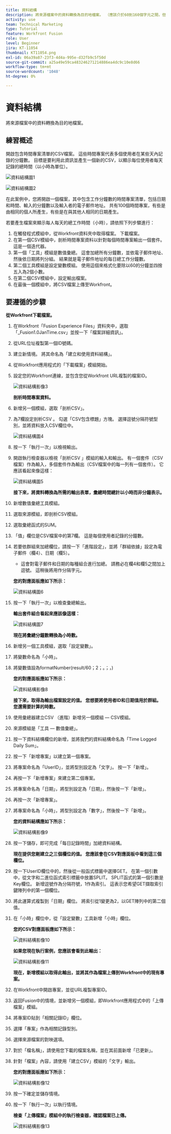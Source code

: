 ```yaml
---
title: 資料結構
description: 將來源檔案中的資料轉換為目的地檔案。 （應該介於60到160個字元之間，但實際為58個字元）
activity: use
team: Technical Marketing
type: Tutorial
feature: Workfront Fusion
role: User
level: Beginner
jira: KT-11054
thumbnail: KT11054.png
exl-id: 06a39a87-23f3-4d4a-995e-d32fb9c5f50d
source-git-commit: a25a49e59ca483246271214886ea4dc9c10e8d66
workflow-type: tm+mt
source-wordcount: '1048'
ht-degree: 0%

---
```


# 資料結構

將來源檔案中的資料轉換為目的地檔案。

## 練習概述

開啟包含時間專案清單的CSV檔案。 這些時間專案代表多個使用者在某些天內記錄的分鐘數。 目標是要利用此資訊並產生一個新的CSV，以顯示每位使用者每天記錄的總時間（以小時為單位）。

![資料結構圖1](../12-exercises/assets/data-structures-walkthrough-1.png)

![資料結構圖2](../12-exercises/assets/data-structures-walkthrough-2.png)


在此案例中，您將開啟一個檔案，其中包含工作分鐘數的時間專案清單，包括日期和時間、輸入的分鐘數以及輸入者的電子郵件地址。 共有100個時間專案，有些是由相同的個人所產生，有些是在與其他人相同的日期產生。

若要產生檔案來顯示每人每天的總工作時間（小時），請依照下列步驟進行：

1. 在觸發程式模組中，從Workfront資料夾中取得檔案。 下載檔案。
1. 在第一個CSV模組中，剖析時間專案資料以針對每個時間專案輸出一個套件。 這是一個迭代器。
1. 第一個「工具」模組是數值彙總。 這會加總所有分鐘數，並依電子郵件地址、然後依日期將列分組。 結果就是電子郵件地址的每日總工作分鐘數。
1. 第二個工具模組是設定變數模組。 使用這個來格式化要除以60的分鐘並四捨五入為2個小數。
1. 在第二個CSV模組中，設定輸出檔案。
1. 在最後一個模組中，將CSV檔案上傳至Workfront。

## 要遵循的步驟

**從Workfront下載檔案。**

1. 在Workfront「Fusion Experience Files」資料夾中，選取「_Fusion1.0JanTime.csv」並按一下「檔案詳細資訊」。
1. 從URL位址複製第一個ID號碼。
1. 建立新情境。 將其命名為「建立和使用資料結構」。
1. 從Workfront應用程式的「下載檔案」模組開始。
1. 設定您的Workfront連線，並包含您從Workfront URL複製的檔案ID。

   ![資料結構影像3](../12-exercises/assets/data-structures-walkthrough-3.png)

   **剖析時間專案資料。**

1. 新增另一個模組，選取「剖析CSV」。
1. 為7欄設定剖析CSV 。 勾選「CSV包含標題」方塊。 選擇逗號分隔符號型別，並將資料放入CSV欄位中。

   ![資料結構圖4](../12-exercises/assets/data-structures-walkthrough-4.png)

1. 按一下「執行一次」以檢視輸出。
1. 開啟執行檢查器以檢視「剖析CSV 」模組的輸入和輸出。 有一個套件（CSV檔案）作為輸入，多個套件作為輸出（CSV檔案中的每一列有一個套件）。 它應該看起來像這樣：

   ![資料結構圖5](../12-exercises/assets/data-structures-walkthrough-5.png)

   **接下來，將資料轉換為所需的輸出表單，彙總時間總計以小時而非分鐘表示。**

1. 新增數值彙總工具模組。
1. 選取來源模組，即剖析CSV模組。
1. 選取彙總函式的SUM。
1. 「值」欄位是CSV檔案中的第7欄。 這是每個使用者記錄的分鐘數。
1. 若要依群組來加總欄位，請按一下「進階設定」，並將「群組依據」設定為電子郵件（欄4）、日期（欄5）。

   + 這會對電子郵件和日期的每種組合進行加總。 請務必在欄4和欄5之間加上逗號。 這稍後將用作分隔字元。

   **您的對應面板應如下所示：**

   ![資料結構圖6](../12-exercises/assets/data-structures-walkthrough-6.png)

1. 按一下「執行一次」以檢查彙總輸出。

   **輸出套件組合看起來應該像這樣：**

   ![資料結構圖7](../12-exercises/assets/data-structures-walkthrough-7.png)

   **現在將彙總分鐘數轉換為小時數。**

1. 新增另一個工具模組，選取「設定變數」。
1. 將變數命名為「小時」。
1. 將變數值設為formatNumber(result/60；2；。；，)

   **您的對應面板應如下所示：**

   ![資料結構影像8](../12-exercises/assets/data-structures-walkthrough-8.png)

   **接下來，取得為輸出檔案設定的值。 您想要將使用者ID和日期值用於群組。 您還需要計算的時數。**

1. 使用彙總器建立CSV （進階）新增另一個模組 — CSV模組。
1. 來源模組是「工具 — 數值彙總」。
1. 按一下資料結構欄位的新增，並將我們的資料結構命名為「Time Logged Daily Sum」。
1. 按一下「新增專案」以建立第一個專案。
1. 將專案命名為「UserID」，並將型別設定為「文字」。 按一下「新增」。
1. 再按一下「新增專案」來建立第二個專案。
1. 將專案命名為「日期」，將型別設定為「日期」，然後按一下「新增」。
1. 再按一次「新增專案」。
1. 將專案命名為「小時」，將型別設定為「數字」，然後按一下「新增」。

   **您的資料結構應如下所示：**

   ![資料結構影像9](../12-exercises/assets/data-structures-walkthrough-9.png)

1. 按一下儲存，即可完成「每日記錄時間」加總資料結構。

   **現在提供您剛建立之三個欄位的值。 您應該會在CSV對應面板中看到這三個欄位。**

1. 按一下UserID欄位中的，然後從一般函式標籤中選擇GET。 在第一個引數中，從文字和二進位函式索引標籤中放置SPLIT。 SPLIT函式的第一個引數是Key欄位。 新增逗號作為分隔符號，1作為索引。 這表示您希望GET擷取索引鍵陣列中的第一個欄位。
1. 將此運算式複製到「日期」欄位。 將索引從1變更為2，以GET陣列中的第二個值。
1. 在「小時」欄位中，從「設定變數」工具新增「小時」欄位。

   **您的CSV對應面板應如下所示：**

   ![資料結構影像10](../12-exercises/assets/data-structures-walkthrough-10.png)

   **如果您現在執行案例，您應該會看到此輸出：**

   ![資料結構影像11](../12-exercises/assets/data-structures-walkthrough-11.png)

   **現在，新增模組以取得此輸出，並將其作為檔案上傳到Workfront中的現有專案。**

1. 在Workfront中開啟專案，並從URL複製專案ID。
1. 返回Fusion中的情境，並新增另一個模組，即Workfront應用程式中的「上傳檔案」模組。
1. 將專案ID貼到「相關記錄ID」欄位。
1. 選擇「專案」作為相關記錄型別。
1. 選擇來源檔案的對映選項。
1. 對於「檔名稱」，請使用您下載的檔案名稱，並在其前面新增「已更新」。
1. 針對「檔案」內容，請使用「建立CSV」模組的「文字」輸出。

   **您的對應面板應如下所示：**

   ![資料結構影像12](../12-exercises/assets/data-structures-walkthrough-12.png)

1. 按一下確定並儲存情境。
1. 按一下「執行一次」以執行情境。

   **檢查「上傳檔案」模組中的執行檢查器，確認檔案已上傳。**

   ![資料結構影像13](../12-exercises/assets/data-structures-walkthrough-13.png)
